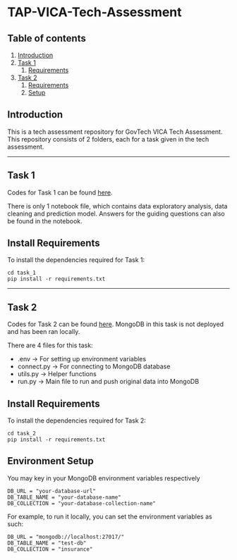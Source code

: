 # TAP-VICA-Tech-Assessment

## Table of contents
1. [Introduction](#introduction)
2. [Task 1](#task_1)
    1. [Requirements](#task_1_requirements)
3. [Task 2](#task_2)
    1. [Requirements](#task_2_requirements)
    2. [Setup](#task_2_setup)

## Introduction <a name="introduction"></a>
This is a tech assessment repository for GovTech VICA Tech Assessment. This repository consists of 2 folders, each for a task given in the tech assessment.

---
## Task 1 <a name="task_1"></a>
Codes for Task 1 can be found [here](https://github.com/CJianYu98/TAP-VICA-Tech-Assessment/tree/main/task_1).

There is only 1 notebook file, which contains data exploratory analysis, data cleaning and prediction model. Answers for the guiding questions can also be found in the notebook.


## Install Requirements <a name="task_1_requirements"></a>
To install the dependencies required for Task 1:
```
cd task_1
pip install -r requirements.txt
```

---
## Task 2 <a name="task_2"></a>
Codes for Task 2 can be found [here](https://github.com/CJianYu98/TAP-VICA-Tech-Assessment/tree/main/task_2). MongoDB in this task is not deployed and has been ran locally. 

There are 4 files for this task:
- .env -> For setting up environment variables
- connect.py -> For connecting to MongoDB database
- utils.py -> Helper functions 
- run.py -> Main file to run and push original data into MongoDB


## Install Requirements <a name="task_2_requirements"></a>
To install the dependencies required for Task 2:
```
cd task_2
pip install -r requirements.txt
```


## Environment Setup <a name="task_2_setup"></a>
You may key in your MongoDB environment variables respectively
```
DB_URL = "your-database-url"
DB_TABLE_NAME = "your-database-name"
DB_COLLECTION = "your-database-collection-name"
```

For example, to run it locally, you can set the environment variables as such:
```
DB_URL = "mongodb://localhost:27017/"
DB_TABLE_NAME = "test-db"
DB_COLLECTION = "insurance"
```
